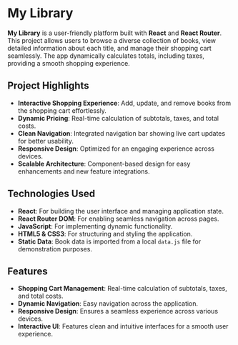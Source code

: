# My Library

**My Library** is a user-friendly platform built with **React** and **React Router**. This project allows users to browse a diverse collection of books, view detailed information about each title, and manage their shopping cart seamlessly. The app dynamically calculates totals, including taxes, providing a smooth shopping experience. 

## Project Highlights
- **Interactive Shopping Experience**: Add, update, and remove books from the shopping cart effortlessly.
- **Dynamic Pricing**: Real-time calculation of subtotals, taxes, and total costs.
- **Clean Navigation**: Integrated navigation bar showing live cart updates for better usability.
- **Responsive Design**: Optimized for an engaging experience across devices.
- **Scalable Architecture**: Component-based design for easy enhancements and new feature integrations.

## Technologies Used
- **React**: For building the user interface and managing application state.
- **React Router DOM**: For enabling seamless navigation across pages.
- **JavaScript**: For implementing dynamic functionality.
- **HTML5 & CSS3**: For structuring and styling the application.
- **Static Data**: Book data is imported from a local `data.js` file for demonstration purposes.

## Features
- **Shopping Cart Management**: Real-time calculation of subtotals, taxes, and total costs.  
- **Dynamic Navigation**: Easy navigation across the application.  
- **Responsive Design**: Ensures a seamless experience across various devices.  
- **Interactive UI**: Features clean and intuitive interfaces for a smooth user experience.  
